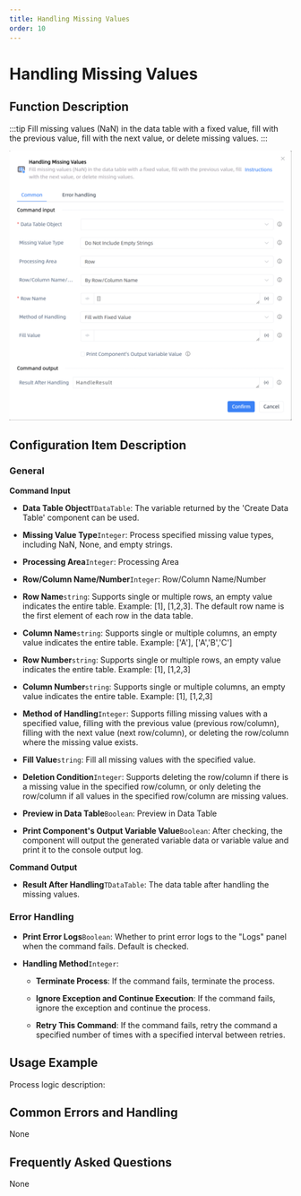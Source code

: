 ```yaml
---
title: Handling Missing Values
order: 10
---
```


# Handling Missing Values

## Function Description

:::tip 
Fill missing values (NaN) in the data table with a fixed value, fill with the previous value, fill with the next value, or delete missing values.
:::

![Handling Missing Values](../../../assets/Handling%20Missing%20Values_command.png)

## Configuration Item Description

### General

**Command Input**

- **Data Table Object**`TDataTable`: The variable returned by the 'Create Data Table' component can be used.

- **Missing Value Type**`Integer`: Process specified missing value types, including NaN, None, and empty strings.

- **Processing Area**`Integer`: Processing Area

- **Row/Column Name/Number**`Integer`: Row/Column Name/Number

- **Row Name**`string`: Supports single or multiple rows, an empty value indicates the entire table. Example: [1], [1,2,3]. The default row name is the first element of each row in the data table.

- **Column Name**`string`: Supports single or multiple columns, an empty value indicates the entire table. Example: ['A'], ['A','B','C']

- **Row Number**`string`: Supports single or multiple rows, an empty value indicates the entire table. Example: [1], [1,2,3]

- **Column Number**`string`: Supports single or multiple columns, an empty value indicates the entire table. Example: [1], [1,2,3]

- **Method of Handling**`Integer`: Supports filling missing values with a specified value, filling with the previous value (previous row/column), filling with the next value (next row/column), or deleting the row/column where the missing value exists.

- **Fill Value**`string`: Fill all missing values with the specified value.

- **Deletion Condition**`Integer`: Supports deleting the row/column if there is a missing value in the specified row/column, or only deleting the row/column if all values in the specified row/column are missing values.

- **Preview in Data Table**`Boolean`: Preview in Data Table

- **Print Component's Output Variable Value**`Boolean`: After checking, the component will output the generated variable data or variable value and print it to the console output log.


**Command Output**

- **Result After Handling**`TDataTable`: The data table after handling the missing values.

### Error Handling

- **Print Error Logs**`Boolean`: Whether to print error logs to the "Logs" panel when the command fails. Default is checked. 

- **Handling Method**`Integer`:

    - **Terminate Process**: If the command fails, terminate the process.

    - **Ignore Exception and Continue Execution**: If the command fails, ignore the exception and continue the process.

    - **Retry This Command**: If the command fails, retry the command a specified number of times with a specified interval between retries.

## Usage Example

Process logic description:

## Common Errors and Handling

None

## Frequently Asked Questions

None

